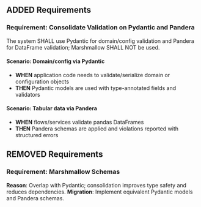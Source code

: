 ## ADDED Requirements

### Requirement: Consolidate Validation on Pydantic and Pandera
The system SHALL use Pydantic for domain/config validation and Pandera for DataFrame validation; Marshmallow SHALL NOT be used.

#### Scenario: Domain/config via Pydantic
- **WHEN** application code needs to validate/serialize domain or configuration objects
- **THEN** Pydantic models are used with type-annotated fields and validators

#### Scenario: Tabular data via Pandera
- **WHEN** flows/services validate pandas DataFrames
- **THEN** Pandera schemas are applied and violations reported with structured errors

## REMOVED Requirements

### Requirement: Marshmallow Schemas
**Reason**: Overlap with Pydantic; consolidation improves type safety and reduces dependencies.
**Migration**: Implement equivalent Pydantic models and Pandera schemas.

